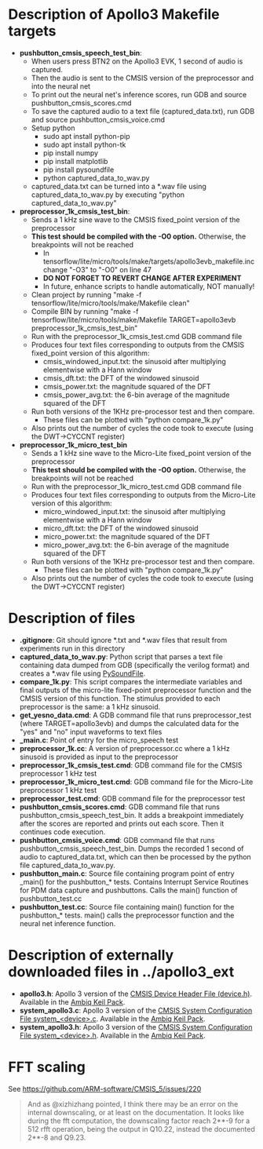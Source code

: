 # Description of Apollo3 Makefile targets

*   **pushbutton_cmsis_speech_test_bin**:
    *   When users press BTN2 on the Apollo3 EVK, 1 second of audio is captured.
    *   Then the audio is sent to the CMSIS version of the preprocessor and into
        the neural net
    *   To print out the neural net's inference scores, run GDB and source
        pushbutton\_cmsis\_scores.cmd
    *   To save the captured audio to a text file (captured\_data.txt), run GDB
        and source pushbutton\_cmsis\_voice.cmd
    *   Setup python
        *   sudo apt install python-pip
        *   sudo apt install python-tk
        *   pip install numpy
        *   pip install matplotlib
        *   pip install pysoundfile
        *   python captured_data_to_wav.py
    *   captured\_data.txt can be turned into a \*.wav file using
        captured\_data\_to\_wav.py by executing "python
        captured\_data\_to\_wav.py"
*   **preprocessor_1k_cmsis_test_bin**:
    *   Sends a 1 kHz sine wave to the CMSIS fixed\_point version of the
        preprocessor
    *   **This test should be compiled with the -O0 option.** Otherwise, the
        breakpoints will not be reached
        *   In
            tensorflow/lite/micro/tools/make/targets/apollo3evb_makefile.inc
            change "-O3" to "-O0" on line 47
        *   **DO NOT FORGET TO REVERT CHANGE AFTER EXPERIMENT**
        *   In future, enhance scripts to handle automatically, NOT manually!
    *   Clean project by running "make -f
        tensorflow/lite/micro/tools/make/Makefile clean"
    *   Compile BIN by running "make -f
        tensorflow/lite/micro/tools/make/Makefile TARGET=apollo3evb
        preprocessor_1k_cmsis_test_bin"
    *   Run with the preprocessor\_1k\_cmsis\_test.cmd GDB command file
    *   Produces four text files corresponding to outputs from the CMSIS
        fixed\_point version of this algorithm:
        *   cmsis_windowed_input.txt: the sinusoid after multiplying elementwise
            with a Hann window
        *   cmsis_dft.txt: the DFT of the windowed sinusoid
        *   cmsis_power.txt: the magnitude squared of the DFT
        *   cmsis_power_avg.txt: the 6-bin average of the magnitude squared of
            the DFT
    *   Run both versions of the 1KHz pre-processor test and then compare.
        *   These files can be plotted with "python compare\_1k.py"
    *   Also prints out the number of cycles the code took to execute (using the
        DWT->CYCCNT register)
*   **preprocessor_1k_micro_test_bin**
    *   Sends a 1 kHz sine wave to the Micro-Lite fixed\_point version of the
        preprocessor
    *   **This test should be compiled with the -O0 option.** Otherwise, the
        breakpoints will not be reached
    *   Run with the preprocessor\_1k\_micro\_test.cmd GDB command file
    *   Produces four text files corresponding to outputs from the Micro-Lite
        version of this algorithm:
        *   micro_windowed_input.txt: the sinusoid after multiplying elementwise
            with a Hann window
        *   micro_dft.txt: the DFT of the windowed sinusoid
        *   micro_power.txt: the magnitude squared of the DFT
        *   micro_power_avg.txt: the 6-bin average of the magnitude squared of
            the DFT
    *   Run both versions of the 1KHz pre-processor test and then compare.
        *   These files can be plotted with "python compare\_1k.py"
    *   Also prints out the number of cycles the code took to execute (using the
        DWT->CYCCNT register)

# Description of files

*   **.gitignore**: Git should ignore \*.txt and \*.wav files that result from
    experiments run in this directory
*   **captured\_data\_to\_wav.py**: Python script that parses a text file
    containing data dumped from GDB (specifically the verilog format) and
    creates a \*.wav file using
    [PySoundFile](https://pysoundfile.readthedocs.io/en/0.9.0/).
*   **compare\_1k.py**: This script compares the intermediate variables and
    final outputs of the micro-lite fixed-point preprocessor function and the
    CMSIS version of this function. The stimulus provided to each preprocessor
    is the same: a 1 kHz sinusoid.
*   **get\_yesno\_data.cmd**: A GDB command file that runs preprocessor_test
    (where TARGET=apollo3evb) and dumps the calculated data for the "yes" and
    "no" input waveforms to text files
*   **\_main.c**: Point of entry for the micro_speech test
*   **preprocessor_1k.cc**: A version of preprocessor.cc where a 1 kHz sinusoid
    is provided as input to the preprocessor
*   **preprocessor_1k_cmsis_test.cmd**: GDB command file for the CMSIS
    preprocessor 1 kHz test
*   **preprocessor_1k_micro_test.cmd**: GDB command file for the Micro-Lite
    preprocessor 1 kHz test
*   **preprocessor_test.cmd**: GDB command file for the preprocessor test
*   **pushbutton_cmsis_scores.cmd**: GDB command file that runs
    pushbutton_cmsis_speech_test_bin. It adds a breakpoint immediately after the
    scores are reported and prints out each score. Then it continues code
    execution.
*   **pushbutton_cmsis_voice.cmd**: GDB command file that runs
    pushbutton_cmsis_speech_test_bin. Dumps the recorded 1 second of audio to
    captured_data.txt, which can then be processed by the python file
    captured_data_to_wav.py.
*   **pushbutton_main.c**: Source file containing program point of entry
    \_main() for the pushbutton\_\* tests. Contains Interrupt Service Routines
    for PDM data capture and pushbuttons. Calls the main() function of
    pushbutton_test.cc
*   **pushbutton_test.cc**: Source file containing main() function for the
    pushbutton\_\* tests. main() calls the preprocessor function and the neural
    net inference function.

# Description of externally downloaded files in ../apollo3_ext

*   **apollo3.h**: Apollo 3 version of the
    [CMSIS Device Header File (device.h)](https://www.keil.com/pack/doc/CMSIS/Core/html/device_h_pg.html).
    Available in the
    [Ambiq Keil Pack](http://s3.ambiqmicro.com/pack/AmbiqMicro.Apollo_DFP.1.1.0.pack).
*   **system_apollo3.c**: Apollo 3 version of the
    [CMSIS System Configuration File system\_\<device\>.c](https://www.keil.com/pack/doc/CMSIS/Core/html/system_c_pg.html).
    Available in the
    [Ambiq Keil Pack](http://s3.ambiqmicro.com/pack/AmbiqMicro.Apollo_DFP.1.1.0.pack).
*   **system_apollo3.h**: Apollo 3 version of the
    [CMSIS System Configuration File system\_\<device\>.h](https://www.keil.com/pack/doc/CMSIS/Core/html/system_c_pg.html).
    Available in the
    [Ambiq Keil Pack](http://s3.ambiqmicro.com/pack/AmbiqMicro.Apollo_DFP.1.1.0.pack).

# FFT scaling

See https://github.com/ARM-software/CMSIS_5/issues/220

> And as @xizhizhang pointed, I think there may be an error on the internal
> downscaling, or at least on the documentation. It looks like during the fft
> computation, the downscaling factor reach 2**-9 for a 512 rfft operation,
> being the output in Q10.22, instead the documented 2**-8 and Q9.23.
